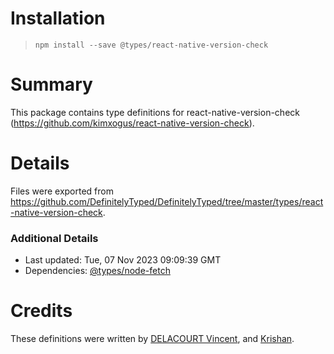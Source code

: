 # Installation
> `npm install --save @types/react-native-version-check`

# Summary
This package contains type definitions for react-native-version-check (https://github.com/kimxogus/react-native-version-check).

# Details
Files were exported from https://github.com/DefinitelyTyped/DefinitelyTyped/tree/master/types/react-native-version-check.

### Additional Details
 * Last updated: Tue, 07 Nov 2023 09:09:39 GMT
 * Dependencies: [@types/node-fetch](https://npmjs.com/package/@types/node-fetch)

# Credits
These definitions were written by [DELACOURT Vincent](https://github.com/vdelacou), and [Krishan](https://github.com/KrishyV).
